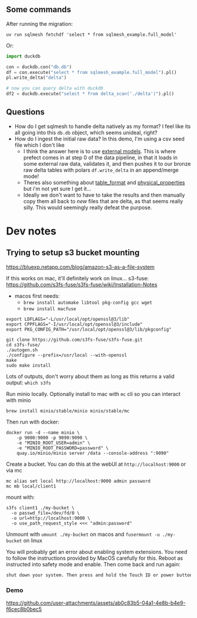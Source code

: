 ## Some commands

After running the migration:

`uv run sqlmesh fetchdf 'select * from sqlmesh_example.full_model'`

Or:
```py
import duckdb

con = duckdb.con("db.db")
df = con.execute("select * from sqlmesh_example.full_model").pl()
pl.write_delta("delta")

# now you can query delta with duckdb
df2 = duckdb.execute("select * from delta_scan('./delta')").pl()
```

## Questions
* How do I get sqlmesh to handle delta natively as my format? I feel like its all going into this `db.db` object, which seems unideal, right?
* How do I ingest the initial raw data? In this demo, I'm using a csv seed file which I don't like
  * I think the answer here is to use [external models](https://sqlmesh.readthedocs.io/en/stable/concepts/models/external_models). This is where prefect comes in at step 0 of the data pipeline, in that it loads in some external raw data, validates it, and then pushes it to our bronze raw delta tables with polars `df.write_delta` in an append/merge mode!
  * Theres also something about [table_format](https://sqlmesh.readthedocs.io/en/stable/concepts/models/overview/?h=parquet#table_format) and [physical_properties](https://sqlmesh.readthedocs.io/en/stable/concepts/models/overview/?h=parquet#physical_properties) but i'm not yet sure I get it...
  * Ideally we don't want to have to take the results and then manually copy them all back to _new_ files that are delta, as that seems really silly. This would seemingly really defeat the purpose.



# Dev notes

## Trying to setup s3 bucket mounting


https://bluexp.netapp.com/blog/amazon-s3-as-a-file-system

If this works on mac, it'll definitely work on linux...
s3-fuse: https://github.com/s3fs-fuse/s3fs-fuse/wiki/Installation-Notes

* macos first needs: 
  * `brew install automake libtool pkg-config gcc wget`
  * `brew install macfuse` 
```
export LDFLAGS="-L/usr/local/opt/openssl@3/lib"
export CPPFLAGS="-I/usr/local/opt/openssl@3/include"
export PKG_CONFIG_PATH="/usr/local/opt/openssl@3/lib/pkgconfig"

git clone https://github.com/s3fs-fuse/s3fs-fuse.git
cd s3fs-fuse/
./autogen.sh
./configure --prefix=/usr/local --with-openssl
make
sudo make install
```
Lots of outputs, don't worry about them as long as this returns a valid output: `which s3fs`

Run minio locally. Optionally install to mac with `mc` cli so you can interact with minio
```
brew install minio/stable/minio minio/stable/mc
```
Then run with docker:
```
docker run -d --name minio \
    -p 9000:9000 -p 9090:9090 \
    -e "MINIO_ROOT_USER=admin" \
    -e "MINIO_ROOT_PASSWORD=password" \
    quay.io/minio/minio server /data --console-address ":9090"
```
Create a bucket. You can do this at the webUI at `http://localhost:9000` or via mc
```
mc alias set local http://localhost:9000 admin password
mc mb local/client1
```
mount with:
```
s3fs client1 ./my-bucket \
  -o passwd_file=/dev/fd/0 \
  -o url=http://localhost:9000 \
  -o use_path_request_style <<< "admin:password"
```

Unmount with `umount ./my-bucket` on macos and `fusermount -u ./my-bucket`  on linux

You will probably get an error about enabling system extensions. You need to follow the instructions provided by MacOS carefully for this. Reboot as instructed into safety mode and enable. Then come back and run again:
```markdown
shut down your system. Then press and hold the Touch ID or power button to launch Startup Security Utility. In Startup Security Utility, enable kernel extensions from the Security Policy button.
```

### Demo

https://github.com/user-attachments/assets/ab0c83b5-04a1-4e8b-b4e9-f6cec8b0bec5




